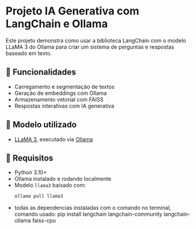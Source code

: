 # Projeto IA Generativa com LangChain e Ollama

Este projeto demonstra como usar a biblioteca LangChain com o modelo LLaMA 3 do Ollama para criar um sistema de perguntas e respostas baseado em texto.

## 🚀 Funcionalidades

- Carregamento e segmentação de textos
- Geração de embeddings com Ollama
- Armazenamento vetorial com FAISS
- Respostas interativas com IA generativa

## 🧠 Modelo utilizado

- [LLaMA 3](https://ollama.com/library/llama3), executado via [Ollama](https://ollama.com/)

## 📁 Requisitos

- Python 3.10+
- Ollama instalado e rodando localmente
- Modelo `llama3` baixado com:  
  ```bash
  ollama pull llama3
- todas as dependencias instaladas com o comando no terminal, comando usado: pip install langchain langchain-community langchain-ollama faiss-cpu
